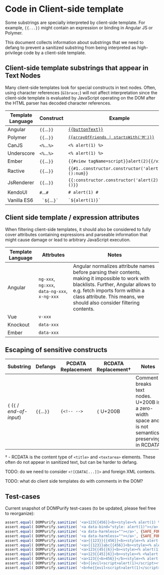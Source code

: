 # Code in Client-side template

Some substrings are specially interpreted by client-side template.  For example, `{{...}}` might contain an expression or binding in Angular JS or Polymer.

This document collects information about substrings that we need to defang to prevent a sanitized substring from being interpreted as high-privilege code by a client-side template.

## Client-side template substrings that appear in Text Nodes

Many client-side templates look for special constructs in text nodes.  Often, using character references (`&lbrace;`) will not affect interpretation since the client-side template is evaluated by JavaScript operating on the DOM after the HTML parser has decoded character references.

| Template Language | Construct | Example | Notes |
| ----------------- | --------- | ------- | ----- |
| Angular           | `{{`...`}}` | [`{{buttonText}}`](https://docs.angularjs.org/guide/templates) | 
| Polymer           | `{{`...`}}` | [<tt>{{arrayOfFriends &vert; startsWith('M')}}</tt>](https://www.polymer-project.org/0.5/docs/polymer/expressions.html) |
| CanJS             | `<%`...`%>` | `<% alert(1) %>` | |
| Underscore        | `<%`...`%>` | `<% alert(1) %>` | |
| Ember             | `{{`...`}}` | `{{#view tagName=script}}alert(2){{/view}}` | |
| Ractive           | `{{`...`}}` | `{{#1..constructor.constructor('alert(1)')():num}}` | |
| JsRenderer        | `{{`...`}}` | `{{:constructor.constructor('alert(2)')()}}` | |
| KendoUI           | `#`...`#`   | `# alert(1) #` | |
| Vanilla ES6       | `` `${``...``}` ``  | `` `${alert(1)}` `` | | 

## Client side template / expression attributes

When filtering client-side templates, it should also be considered to fully cover attributes containing expressions and parseable information that might cause damage or lead to arbitrary JavaScript execution.

| Template Language | Attrbutes | Notes |
|-------------------|-----------|-------|
| Angular           | `ng-xxx`, `ng:xxx`, `data-ng-xxx`, `x-ng-xxx`          | Angular normalizes attribute names before parsing their contents, making it impossible to work with blacklists. Further, Angular allows to e.g. fetch imports form within a class attribute. This means, we should also consider filtering contents.      |
| Vue               | `v-xxx`   |       |
| Knockout          | `data-xxx` |      |
| Ember             | `data-xxx` |      |


## Escaping of sensitive constructs

| Substring | Defangs | PCDATA Replacement | RCDATA Replacement† | Notes |
| --------- | ------- | ------------------ | ------------------- | ----- |
| `{` (`{` / *end-of-input*) | `{{`...`}}` | `{<!-- -->` | `{` U+200B | Comment breaks text nodes.  U+200B is a zero-width space and is not semantics preserving in RCDATA | 

† - RCDATA is the content type of `<title>` and `<textarea>` elements.  These often do not appear in sanitized text, but can be harder to defang.

TODO: do we need to consider `<![CDATA[...]]>` and foreign XML contexts.

TODO: what do client side templates do with comments in the DOM?

## Test-cases

Current snapshot of DOMPurify test-cases (to be updated, please feel free to reorganize):

```javascript
assert.equal( DOMPurify.sanitize( '<a>123{{456}}<b><style><% alert(1) %></style>456</b></a>', {SAFE_FOR_TEMPLATES: true}), "<a> <b><style> </style>456</b></a>" );
assert.equal( DOMPurify.sanitize( '<a data-bind="style: alert(1)"></a>', {SAFE_FOR_TEMPLATES: true}), "<a></a>" );
assert.equal( DOMPurify.sanitize( '<a data-harmless=""></a>', {SAFE_FOR_TEMPLATES: true, ALLOW_DATA_ATTR: true}), "<a></a>" );
assert.equal( DOMPurify.sanitize( '<a data-harmless=""></a>', {SAFE_FOR_TEMPLATES: false, ALLOW_DATA_ATTR: false}), "<a></a>" );
assert.equal( DOMPurify.sanitize( '<a>{{123}}{{456}}<b><style><% alert(1) %><% 123 %></style>456</b></a>', {SAFE_FOR_TEMPLATES: true}), "<a> <b><style> </style>456</b></a>" );
assert.equal( DOMPurify.sanitize( '<a>{{123}}abc{{456}}<b><style><% alert(1) %>def<% 123 %></style>456</b></a>', {SAFE_FOR_TEMPLATES: true}), "<a> <b><style> </style>456</b></a>" );
assert.equal( DOMPurify.sanitize( '<a>123{{45{{6}}<b><style><% alert(1)%> %></style>456</b></a>', {SAFE_FOR_TEMPLATES: true}), "<a> <b><style> </style>456</b></a>" );
assert.equal( DOMPurify.sanitize( '<a>123{{45}}6}}<b><style><% <%alert(1) %></style>456</b></a>', {SAFE_FOR_TEMPLATES: true}), "<a> <b><style> </style>456</b></a>" );
assert.equal( DOMPurify.sanitize( '<a>123{{<b>456}}</b><style><% alert(1) %></style>456</a>', {SAFE_FOR_TEMPLATES: true}), "<a>123 <b> </b><style> </style>456</a>" );
assert.equal( DOMPurify.sanitize( '<b>{{evil<script>alert(1)</script><form><img src=x name=textContent></form>}}</b>', {SAFE_FOR_TEMPLATES: true}), "<b>  </b>" );
assert.equal( DOMPurify.sanitize( '<b>he{{evil<script>alert(1)</script><form><img src=x name=textContent></form>}}ya</b>', {SAFE_FOR_TEMPLATES: true}), "<b>he  ya</b>" );
```
